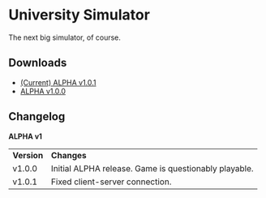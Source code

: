 University Simulator
====================

The next big simulator, of course.

Downloads
---------
* [(Current) ALPHA v1.0.1](https://github.com/USim2k15/University-Simulator/releases/download/alpha-v1.0.1/University.Simulator.ALPHA.v1.0.1.jar)
* [ALPHA v1.0.0](https://github.com/USim2k15/University-Simulator/releases/download/alpha-v1.0.0/University.Simulator.ALPHA.v1.0.0.jar)

Changelog
---------
**ALPHA v1**

<table>
<tr>
  <td> <b>Version</b> </td>
  <td> <b>Changes</b> </td>
</tr>

<tr>
  <td>v1.0.0</td>
  <td>Initial ALPHA release. Game is questionably playable.</td>
</tr>
<tr>
  <td>v1.0.1</td>
  <td>Fixed client-server connection.</td>
</tr>
</table>
